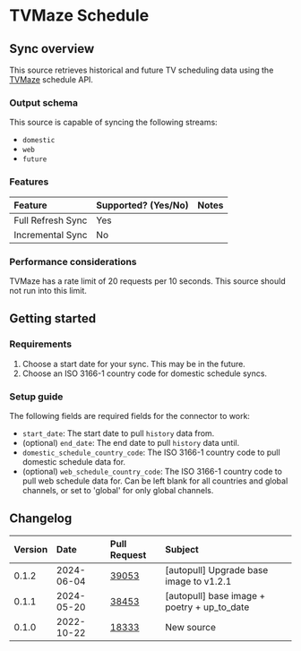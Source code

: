 # TVMaze Schedule

## Sync overview

This source retrieves historical and future TV scheduling data using the
[TVMaze](https://www.tvmaze.com/) schedule API.

### Output schema

This source is capable of syncing the following streams:

- `domestic`
- `web`
- `future`

### Features

| Feature           | Supported? \(Yes/No\) | Notes |
| :---------------- | :-------------------- | :---- |
| Full Refresh Sync | Yes                   |       |
| Incremental Sync  | No                    |       |

### Performance considerations

TVMaze has a rate limit of 20 requests per 10 seconds. This source should not
run into this limit.

## Getting started

### Requirements

1. Choose a start date for your sync. This may be in the future.
2. Choose an ISO 3166-1 country code for domestic schedule syncs.

### Setup guide

The following fields are required fields for the connector to work:

- `start_date`: The start date to pull `history` data from.
- (optional) `end_date`: The end date to pull `history` data until.
- `domestic_schedule_country_code`: The ISO 3166-1 country code to pull domestic
  schedule data for.
- (optional) `web_schedule_country_code`: The ISO 3166-1 country code to pull
  web schedule data for. Can be left blank for all countries and global
  channels, or set to 'global' for only global channels.

## Changelog

| Version | Date       | Pull Request                                             | Subject    |
| :------ | :--------- | :------------------------------------------------------- | :--------- |
| 0.1.2 | 2024-06-04 | [39053](https://github.com/airbytehq/airbyte/pull/39053) | [autopull] Upgrade base image to v1.2.1 |
| 0.1.1 | 2024-05-20 | [38453](https://github.com/airbytehq/airbyte/pull/38453) | [autopull] base image + poetry + up_to_date |
| 0.1.0 | 2022-10-22 | [18333](https://github.com/airbytehq/airbyte/pull/18333) | New source |
